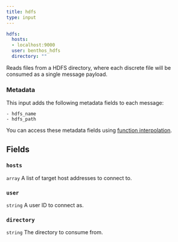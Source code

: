 ```yaml
---
title: hdfs
type: input
---
```


```yaml
hdfs:
  hosts:
  - localhost:9000
  user: benthos_hdfs
  directory: ""
```

Reads files from a HDFS directory, where each discrete file will be consumed as
a single message payload.

### Metadata

This input adds the following metadata fields to each message:

``` text
- hdfs_name
- hdfs_path
```

You can access these metadata fields using
[function interpolation](/docs/configuration/interpolation#metadata).

## Fields

### `hosts`

`array` A list of target host addresses to connect to.
### `user`

`string` A user ID to connect as.
### `directory`

`string` The directory to consume from.
